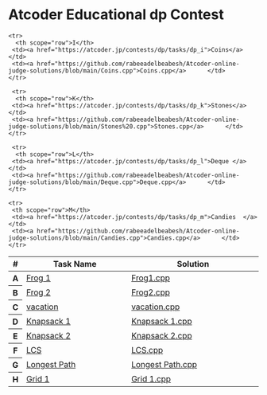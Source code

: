 # Atcoder  Educational dp Contest

<table class="table table-striped table-dark">
  <thead>
    <tr>
      <th width="1%" class="text-center">#</th>
      <th width="40%" class="text-center">Task Name</th>
      <th width="50%" class="text-center">Solution</th>
    </tr>
  </thead>
  <tbody>
    <tr>
      <th scope="row">A</th>
     <td><a href="https://atcoder.jp/contests/dp/tasks/dp_a">Frog 1</a></td>
     <td><a href="https://github.com/rabeeadelbeabesh/atcoder-online-judge-solutions/blob/main/Atcoder-Frog%201.cpp">Frog1.cpp</a></td>
    </tr>
    <tr>
      <th scope="row">B</th>
     <td><a href="https://atcoder.jp/contests/dp/tasks/dp_b">Frog 2</a></td>
     <td><a href="https://github.com/rabeeadelbeabesh/atcoder-online-judge-solutions/blob/main/Atcoder%20-Frog%202.cpp">Frog2.cpp</a></td>
    </tr>
    <tr>
      <th scope="row">C</th>
     <td><a href="https://atcoder.jp/contests/dp/tasks/dp_c">vacation</a></td>
     <td><a href="https://github.com/rabeeadelbeabesh/atcoder-online-judge-solutions/blob/main/atcoder%20educational%20dp%20contest%20%20vacation.cpp">vacation.cpp</a></td>
    </tr>
     <tr>
      <th scope="row">D</th>
     <td><a href="https://atcoder.jp/contests/dp/tasks/dp_d">Knapsack 1</a></td>
     <td><a href="https://github.com/rabeeadelbeabesh/atcoder-online-judge-solutions/blob/main/atcoder%20educational%20dp%20contest%20Knapsack%201%20.cpp"> Knapsack 1.cpp</a></td>
    </tr>
       <tr>
      <th scope="row">E</th>
     <td><a href="https://atcoder.jp/contests/dp/tasks/dp_e">Knapsack 2</a></td>
     <td><a href="https://github.com/rabeeadelbeabesh/atcoder-online-judge-solutions/blob/main/atcoder%20educational%20dp%20contest%20knapsack%202%20.cpp"> Knapsack 2.cpp</a></td>
    </tr>
      <tr>
      <th scope="row">F</th>
     <td><a href="https://atcoder.jp/contests/dp/tasks/dp_f">LCS</a></td>
     <td><a href="https://github.com/rabeeadelbeabesh/atcoder-online-judge-solutions/blob/main/atcoder%20educational%20dp%20contest%20LCS.cpp"> LCS.cpp</a></td>
    </tr>
      <tr>
      <th scope="row">G</th>
     <td><a href="https://atcoder.jp/contests/dp/tasks/dp_g">Longest Path</a></td>
     <td><a href="https://github.com/rabeeadelbeabesh/atcoder-online-judge-solutions/blob/main/atcoder%20educational%20dp%20contest%20Longest%20Path.cpp"> Longest Path.cpp</a></td>
    </tr>
     <tr>
      <th scope="row">H</th>
     <td><a href="https://atcoder.jp/contests/dp/tasks/dp_h">Grid 1</a></td>
     <td><a href="https://github.com/rabeeadelbeabesh/atcoder-online-judge-solutions/blob/main/atcoder%20educational%20dp%20contest%20Grid%201.cpp">Grid 1.cpp</a>      </td>
    </tr>
    
    <tr>
      <th scope="row">I</th>
     <td><a href="https://atcoder.jp/contests/dp/tasks/dp_i">Coins</a></td>
     <td><a href="https://github.com/rabeeadelbeabesh/Atcoder-online-judge-solutions/blob/main/Coins.cpp">Coins.cpp</a>      </td>
    </tr>
    
     <tr>
      <th scope="row">K</th>
     <td><a href="https://atcoder.jp/contests/dp/tasks/dp_k">Stones</a></td>
     <td><a href="https://github.com/rabeeadelbeabesh/Atcoder-online-judge-solutions/blob/main/Stones%20.cpp">Stones.cpp</a>      </td>
    </tr>
    
     <tr>
      <th scope="row">L</th>
     <td><a href="https://atcoder.jp/contests/dp/tasks/dp_l">Deque </a></td>
     <td><a href="https://github.com/rabeeadelbeabesh/Atcoder-online-judge-solutions/blob/main/Deque.cpp">Deque.cpp</a>      </td>
    </tr>
    
    <tr>
     <th scope="row">M</th>
     <td><a href="https://atcoder.jp/contests/dp/tasks/dp_m">Candies  </a></td>
     <td><a href="https://github.com/rabeeadelbeabesh/Atcoder-online-judge-solutions/blob/main/Candies.cpp">Candies.cpp</a>      </td>
    </tr>
  </tbody>
</table>
